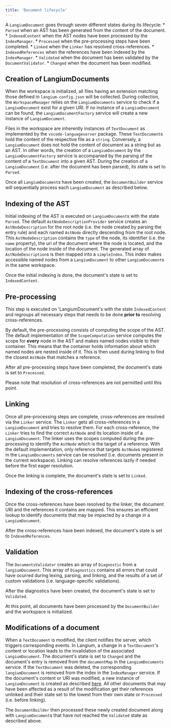 ```yaml
---
title: 'Document lifecycle'
---
```


A `LangiumDocument` goes through seven different states during its lifecycle:
    * `Parsed` when an AST has been generated from the content of the document.
    * `IndexedContent` when the AST nodes have been processed by the `IndexManager`.
    * `Processed` when the pre-processing steps have been completed.
    * `Linked` when the `Linker` has resolved cross-references.
    * `IndexedReferences` when the references have been indexed by the `IndexManager`.
    * `Validated` when the document has been validated by the `DocumentValidator`.
    * `Changed` when the document has been modified.

## Creation of LangiumDocuments
When the workspace is initialized, all files having an extension matching those defined in `langium-config.json` will be collected. During collection, the `WorkspaceManager` relies on the `LangiumDocuments` service to check if a `LangiumDocument` exist for a given URI. If no instance of a `LangiumDocument` can be found, the `LangiumDocumentFactory` service will create a new instance of `LangiumDocument`. 

Files in the workspace are inherently instances of `TextDocument` as implemented by the `vscode-languageserver` package. These `TextDocument`s hold the content of the respective file as a `string`. Conversely, a `LangiumDocument` does not hold the content of document as a string but as an AST. In other words, the creation of a `LangiumDocument` by the `LangiumDocumentFactory` service is accompanied by the parsing of the content of a `TextDocument` into a given AST. During the creation of a `LangiumDocument` (i.e. after the document has been parsed), its state is set to `Parsed`.

Once all `LangiumDocument`s have been created, the `DocumentBuilder` service will sequentially process each `LangiumDocument` as described below.

## Indexing of the AST
Initial indexing of the AST is executed on `LangiumDocument`s with the state `Parsed`. The default `AstNodeDescriptionProvider` service creates an `AstNodeDescription` for the root node (i.e. the node created by parsing the entry rule) and each named `AstNode` directly descending from the root node. This `AstNodeDescription` contains the `type` of the node, its identifier (i.e. the `name` property), the uri of the document where the node is located, and the location of the node inside of the document. The generated array of `AstNodeDescription`s is then mapped into a `simpleIndex`. This index makes accessible named nodes from a `LangiumDocument` to other `LangiumDocument`s in the same workspace.

Once the initial indexing is done, the document's state is set to `IndexedContent`.

## Pre-processing
This step is executed on 'LangiumDocument's with the state `IndexedContent` and regroups all necessary steps that needs to be done **prior to** resolving cross-references.

By default, the pre-processing consists of computing the scope of the AST. The default implementation of the `ScopeComputation` service computes the scope for **every** node in the AST and makes named nodes visible to their container. This means that the container holds information about which named nodes are nested inside of it. This is then used during linking to find the closest `AstNode` that matches a reference.

After all pre-processing steps have been completed, the document's state is set to `Processed`.

Please note that resolution of cross-references are not permitted until this point.

## Linking
Once all pre-processing steps are complete, cross-references are resolved via the `Linker` service. The `Linker` gets all cross-references in a `LangiumDocument` and tries to resolve them. For each cross-reference, the `Linker` tries to find the correct `AstNode` and its location inside of a `LangiumDocument`. The linker uses the scopes computed during the pre-processing to identify the `AstNode` which is the target of a reference. With the default implementation, only reference that targets `AstNode`s registered in the `LangiumDocuments` service can be resolved (i.e. documents present in the current workspace). Linking can resolve references lazily if needed before the first eager resolution. 

Once the linking is complete, the document's state is set to `Linked`.

## Indexing of the cross-references
Once the cross-references have been resolved by the linker, the document URI and the references it contains are mapped. This ensures an efficient lookup to identify documents that may be impacted by a change in a `LangiumDocument`.

After the cross-references have been indexed, the document's state is set to `IndexedReferences`.

## Validation
The `DocumentsValidator` creates an array of `Diagnostic` from a `langiumDocument`. This array of `Diagnostics` contains all errors that could have ocurred during lexing, parsing, and linking, and the results of a set of custom validations (i.e. language-specific validations).

After the diagnostics have been created, the document's state is set to `Validated`.

At this point, all documents have been processed by the `DocumentBuilder` and the workspace is initialized.

## Modifications of a document
When a `TextDocument` is modified, the client notifies the server, which triggers corresponding events. In Langium, a change in a `TextDocument`'s content or location leads to the invalidation of the associated `LangiumDocument`. The document's state is set to `Changed` and the document's entry is removed from the `documentMap` in the `LangiumDocuments` service. If the `TextDocument` was deleted, the corresponding `langiumDocument` is removed from the index in the `IndexManager` service. If the document's content or URI was modified, a new instance of `LangiumDocument` is created as described [here](#creation-of-langiumdocuments).  All other documents that may have been affected as a result of the modification get their references unlinked and their state set to the lowest from their own state or `Processed` (i.e. before linking).

The `DocumentBuilder` then processed these newly created document along with `LangiumDocument`s that have not reached the `Validated` state as described above.

